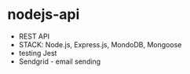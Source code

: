 # nodejs-api

- REST API
- STACK: Node.js, Express.js, MondoDB, Mongoose
- testing Jest
- Sendgrid - email sending
